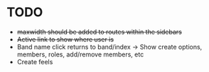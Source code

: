 # TODO

- ~~maxwidth should be added to routes within the sidebars~~
- ~~Active link to show where user is~~
- Band name click returns to band/index -> Show create options, members, roles, add/remove members, etc
- Create feels
